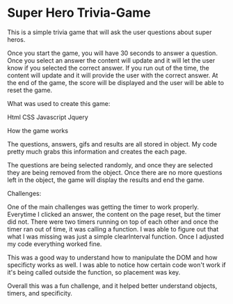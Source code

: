 # Super Hero Trivia-Game


This is a simple trivia game that will ask the user questions about super heros. 


Once you start the game, you will have 30 seconds to answer a question. Once you select an answer the content will update and it will let the user know if you selected the correct answer. If you run out of the time, the content will update and it will provide the user with the correct answer. At the end of the game, the score will be displayed and the user will be able to reset the game. 

What was used to create this game:

Html
CSS
Javascript
Jquery 


How the game works

The questions, answers, gifs and results are all stored in object. My code pretty much grabs this information and creates the each page. 

The questions are being selected randomly, and once they are selected they are being removed from the object. Once there are no more questions left in the object, the game will display the results and end the game. 


Challenges:

One of the main challenges was getting the timer to work properly. Everytime I clicked an answer, the content on the page reset, but the timer did not. There were two timers running on top of each other and once the timer ran out of time, it was calling a function. I was able to figure out that what I was missing was just a simple clearInterval function. Once I adjusted my code everything worked fine. 

This was a good way to understand how to manipulate the DOM and how specificty works as well. I was able to notice how certain code won't work if it's being called outside the function, so placement was key. 

Overall this was a fun challenge, and it helped better understand objects, timers, and specificity. 
